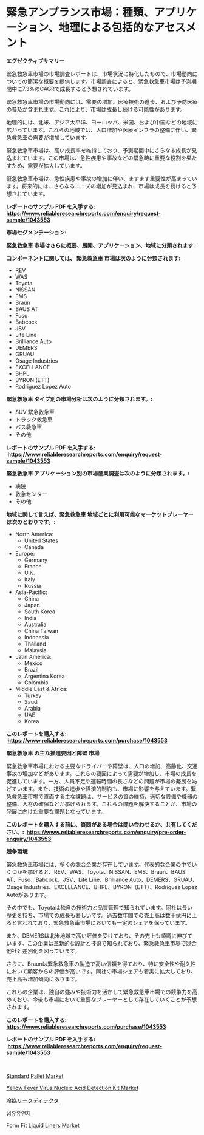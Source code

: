 <p><h1>緊急アンブランス市場：種類、アプリケーション、地理による包括的なアセスメント</h1></p><p><strong>エグゼクティブサマリー</strong></p>
<p><p>緊急救急車市場の市場調査レポートは、市場状況に特化したもので、市場動向についての簡潔な概要を提供します。市場調査によると、緊急救急車市場は予測期間中に7.3%のCAGRで成長すると予想されています。</p><p>緊急救急車市場の市場動向には、需要の増加、医療技術の進歩、および予防医療の普及が含まれます。これにより、市場は成長し続ける可能性があります。</p><p>地理的には、北米、アジア太平洋、ヨーロッパ、米国、および中国などの地域に広がっています。これらの地域では、人口増加や医療インフラの整備に伴い、緊急救急車の需要が増加しています。</p><p>緊急救急車市場は、高い成長率を維持しており、予測期間中にさらなる成長が見込まれています。この市場は、急性疾患や事故などの緊急時に重要な役割を果たすため、需要が拡大しています。</p><p>緊急救急車市場は、急性疾患や事故の増加に伴い、ますます重要性が高まっています。将来的には、さらなるニーズの増加が見込まれ、市場は成長を続けると予想されています。</p></p>
<p><strong>レポートのサンプル PDF を入手する: <a href="https://www.reliableresearchreports.com/enquiry/request-sample/1043553">https://www.reliableresearchreports.com/enquiry/request-sample/1043553</a></strong></p>
<p><strong>市場セグメンテーション:</strong></p>
<p><strong> 緊急救急車 市場はさらに概要、展開、アプリケーション、地域に分類されます :</strong></p>
<p><strong>コンポーネントに関しては、 緊急救急車 市場は次のように分類されます: &nbsp;</strong></p>
<p><ul><li>REV</li><li>WAS</li><li>Toyota</li><li>NISSAN</li><li>EMS</li><li>Braun</li><li>BAUS AT</li><li>Fuso</li><li>Babcock</li><li>JSV</li><li>Life Line</li><li>Brilliance Auto</li><li>DEMERS</li><li>GRUAU</li><li>Osage Industries</li><li>EXCELLANCE</li><li>BHPL</li><li>BYRON (ETT)</li><li>Rodriguez Lopez Auto</li></ul></p>
<p><strong> 緊急救急車 タイプ別の市場分析は次のように分類されます。:</strong></p>
<p><ul><li>SUV 緊急救急車</li><li>トラック救急車</li><li>バス救急車</li><li>その他</li></ul></p>
<p><strong>レポートのサンプル PDF を入手する: &nbsp;<a href="https://www.reliableresearchreports.com/enquiry/request-sample/1043553">https://www.reliableresearchreports.com/enquiry/request-sample/1043553</a></strong></p>
<p><strong> 緊急救急車 アプリケーション別の市場産業調査は次のように分類されます。:</strong></p>
<p><ul><li>病院</li><li>救急センター</li><li>その他</li></ul></p>
<p><strong>地域に関して言えば、緊急救急車 地域ごとに利用可能なマーケットプレーヤーは次のとおりです。:</strong></p>
<p><ul>
    <li>
        North America:
        <ul>
            <li>United States</li>
            <li>Canada</li>
        </ul>
    </li>
    <li>
        Europe:
        <ul>
            <li>Germany</li>
            <li>France</li>
            <li>U.K.</li>
            <li>Italy</li>
            <li>Russia</li>
        </ul>
    </li>
    <li>
        Asia-Pacific:
        <ul>
            <li>China</li>
            <li>Japan</li>
            <li>South Korea</li>
            <li>India</li>
            <li>Australia</li>
            <li>China Taiwan</li>
            <li>Indonesia</li>
            <li>Thailand</li>
            <li>Malaysia</li>
        </ul>
    </li>
    <li>
        Latin America:
        <ul>
            <li>Mexico</li>
            <li>Brazil</li>
            <li>Argentina Korea</li>
            <li>Colombia</li>
        </ul>
    </li>
    <li>
        Middle East & Africa:
        <ul>
            <li>Turkey</li>
            <li>Saudi</li>
            <li>Arabia</li>
            <li>UAE</li>
            <li>Korea</li>
        </ul>
    </li>
    </ul></p>
<p><strong>このレポートを購入する: &nbsp;<a href="https://www.reliableresearchreports.com/purchase/1043553">https://www.reliableresearchreports.com/purchase/1043553</a></strong></p>
<p><strong>緊急救急車 の主な推進要因と障壁 市場</strong></p>
<p><p>緊急救急車市場における主要なドライバーや障壁は、人口の増加、高齢化、交通事故の増加などがあります。これらの要因によって需要が増加し、市場の成長を促進しています。一方、人員不足や運転時間の長さなどの問題が市場の発展を妨げています。また、技術の進歩や経済的制約も、市場に影響を与えています。緊急救急車市場で直面する主な課題は、サービスの質の維持、適切な設備や機器の整備、人材の確保などが挙げられます。これらの課題を解決することが、市場の発展に向けた重要な課題となっています。</p></p>
<p><strong>このレポートを購入する前に、質問がある場合は問い合わせるか、共有してください。:&nbsp; <a href="https://www.reliableresearchreports.com/enquiry/pre-order-enquiry/1043553">https://www.reliableresearchreports.com/enquiry/pre-order-enquiry/1043553</a></strong></p>
<p><strong>競争環境</strong></p>
<p><p>緊急救急車市場には、多くの競合企業が存在しています。代表的な企業の中でいくつかを挙げると、REV、WAS、Toyota、NISSAN、EMS、Braun、BAUS AT、Fuso、Babcock、JSV、Life Line、Brilliance Auto、DEMERS、GRUAU、Osage Industries、EXCELLANCE、BHPL、BYRON（ETT）、Rodriguez Lopez Autoがあります。</p><p>その中でも、Toyotaは独自の技術力と品質管理で知られています。同社は長い歴史を持ち、市場での成長も著しいです。過去数年間での売上高は数十億円に上ると言われており、緊急救急車市場においても一定のシェアを保っています。</p><p>また、DEMERSは北米地域で高い評価を受けており、その売上も順調に伸びています。この企業は革新的な設計と技術で知られており、緊急救急車市場で競合他社と差別化を図っています。</p><p>さらに、Braunは緊急救急車の製造で高い信頼を得ており、特に安全性や耐久性において顧客からの評価が高いです。同社の市場シェアも着実に拡大しており、売上高も増加傾向にあります。</p><p>これらの企業は、独自の強みや技術力を活かして緊急救急車市場での競争力を高めており、今後も市場において重要なプレーヤーとして存在していくことが予想されます。</p></p>
<p><strong>このレポートを購入する: &nbsp; <a href="https://www.reliableresearchreports.com/purchase/1043553">https://www.reliableresearchreports.com/purchase/1043553</a></strong></p>
<p><strong>レポートのサンプル PDF を入手する: &nbsp;<a href="https://www.reliableresearchreports.com/enquiry/request-sample/1043553">https://www.reliableresearchreports.com/enquiry/request-sample/1043553</a></strong><strong></strong></p>
<p>&nbsp;</p>
<p><p><a href="https://issuu.com/reportprime-2/docs/standard-pallet-market-size-2030.pptx">Standard Pallet Market</a></p><p><a href="https://view.publitas.com/reportprime-1/yellow-fever-virus-nucleic-acid-detection-kit-market-size-reflecting-a-forecast-till-2030-market-by-type-by-application-and-by-geography/">Yellow Fever Virus Nucleic Acid Detection Kit Market</a></p><p><a href="https://github.com/zekaoe592392/Market-Research-Report-List-1/blob/main/2746442189937.md">冷媒リークディテクタ</a></p><p><a href="https://github.com/crfsywufhm81415/Market-Research-Report-List-1/blob/main/6561917189812.md">섬유유연제</a></p><p><a href="https://issuu.com/reportprime-2/docs/form-fit-liquid-liners-market-size-2030.pptx">Form Fit Liquid Liners Market</a></p></p>